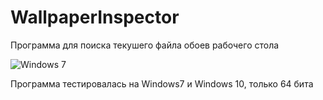 # WallpaperInspector
Программа для поиска текушего файла обоев рабочего стола

![Windows 7](https://github.com/accuratealx/WallpaperInspector/tree/master/Res/Screen.png)

Программа тестировалась на Windows7 и Windows 10, только 64 бита

